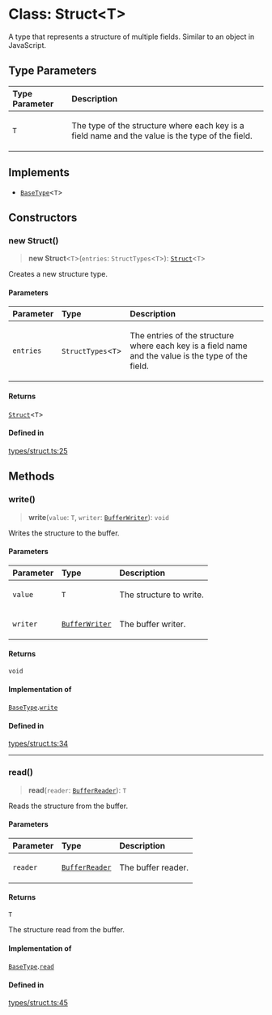 # Class: Struct\<T\>

A type that represents a structure of multiple fields. Similar to an object in JavaScript.

## Type Parameters

<table>
<thead>
<tr>
<th align="left">Type Parameter</th>
<th align="left">Description</th>
</tr>
</thead>
<tbody>
<tr>
<td>

`T`

</td>
<td>

The type of the structure where each key is a field name and the value is the type of the field.

</td>
</tr>
</tbody>
</table>

## Implements

- [`BaseType`](../interfaces/BaseType.md)\<`T`\>

## Constructors

### new Struct()

> **new Struct**\<`T`\>(`entries`: `StructTypes`\<`T`\>): [`Struct`](Struct.md)\<`T`\>

Creates a new structure type.

#### Parameters

<table>
<thead>
<tr>
<th align="left">Parameter</th>
<th align="left">Type</th>
<th align="left">Description</th>
</tr>
</thead>
<tbody>
<tr>
<td>

`entries`

</td>
<td>

`StructTypes`\<`T`\>

</td>
<td>

The entries of the structure where each key is a field name and the value is the type of the field.

</td>
</tr>
</tbody>
</table>

#### Returns

[`Struct`](Struct.md)\<`T`\>

#### Defined in

[types/struct.ts:25](https://github.com/theevenstarspace/byteform/blob/22b39db8569d36f01963b07f07e31283430d4fde/src/types/struct.ts#L25)

## Methods

### write()

> **write**(`value`: `T`, `writer`: [`BufferWriter`](BufferWriter.md)): `void`

Writes the structure to the buffer.

#### Parameters

<table>
<thead>
<tr>
<th align="left">Parameter</th>
<th align="left">Type</th>
<th align="left">Description</th>
</tr>
</thead>
<tbody>
<tr>
<td>

`value`

</td>
<td>

`T`

</td>
<td>

The structure to write.

</td>
</tr>
<tr>
<td>

`writer`

</td>
<td>

[`BufferWriter`](BufferWriter.md)

</td>
<td>

The buffer writer.

</td>
</tr>
</tbody>
</table>

#### Returns

`void`

#### Implementation of

[`BaseType`](../interfaces/BaseType.md).[`write`](../interfaces/BaseType.md#write)

#### Defined in

[types/struct.ts:34](https://github.com/theevenstarspace/byteform/blob/22b39db8569d36f01963b07f07e31283430d4fde/src/types/struct.ts#L34)

***

### read()

> **read**(`reader`: [`BufferReader`](BufferReader.md)): `T`

Reads the structure from the buffer.

#### Parameters

<table>
<thead>
<tr>
<th align="left">Parameter</th>
<th align="left">Type</th>
<th align="left">Description</th>
</tr>
</thead>
<tbody>
<tr>
<td>

`reader`

</td>
<td>

[`BufferReader`](BufferReader.md)

</td>
<td>

The buffer reader.

</td>
</tr>
</tbody>
</table>

#### Returns

`T`

The structure read from the buffer.

#### Implementation of

[`BaseType`](../interfaces/BaseType.md).[`read`](../interfaces/BaseType.md#read)

#### Defined in

[types/struct.ts:45](https://github.com/theevenstarspace/byteform/blob/22b39db8569d36f01963b07f07e31283430d4fde/src/types/struct.ts#L45)
